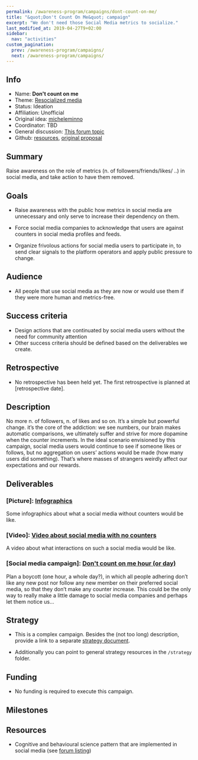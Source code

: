 ```yaml
---
permalink: /awareness-program/campaigns/dont-count-on-me/
title: "&quot;Don't Count On Me&quot; campaign"
excerpt: "We don't need those Social Media metrics to socialize."
last_modified_at: 2019-04-27T9+02:00
sidebar:
  nav: "activities"
custom_pagination:
  prev: /awareness-program/campaigns/
  next: /awareness-program/campaigns/
---
```


<!-- Please fill in the information below each header according to the instructions.

       - Do NOT remove section headers. Instead add the placeholder text if the section is not needed.
       - You can leave the comments. They can be helpful when editing the issue later on.
       - Replace brackets with appropriate information (unless part of a link), leaving formatting intact.
       - The non-comments texts below provide examples, unless they are placeholder text

    Note: You will not be wasting your time documenting all this. The information in this issue
          should be copied to the Campaign README.md after your feedback is incorporated.
-->

## Info

<!-- Provide short name that reflects the gist of the campaign, used as working title.
      Also add the link to community forum topic that is used for general discussion.

      Valid values for 'Status' are: Ideation, Preparing, Launched, Finished
      Valid values for 'Affiliation' are: Official, Unofficial
      Original idea: Link to forum user that first came up with campaign idea
      Coordinator: Link to forum user responsible for coordinating tasks for this campaign, or 'TBD'
-->

- Name: **Don't count on me**
- Theme: [Resocialized media](https://github.com/humanetech-community/humanetech-community-awareness/issues/61)
- Status: Ideation
- Affiliation: Unofficial
- Original idea: [micheleminno](https://community.humanetech.com/u/micheleminno/summary)
- Coordinator: TBD
- General discussion: [This forum topic](https://community.humanetech.com/t/1466)
- Github: [resources](https://github.com/humanetech-community/awareness-program/tree/master/campaigns/dont-count-on-me), [original proposal](https://github.com/humanetech-community/awareness-program/issues/60)

## Summary

<!-- Clear and concise explanation in 1-3 lines of text. -->

Raise awareness on the role of metrics (n. of followers/friends/likes/ ..)  in social media, and take action to have them removed.

## Goals

<!-- Bullet list of the intended effects of the campaign, separated by empty lines. -->

- Raise awareness with the public how metrics in social media are unnecessary and only serve to increase their dependency on them.

- Force social media companies to acknowledge that users are against counters in social media profiles and feeds.

- Organize frivolous actions for social media users to participate in, to send clear signals to the platform operators and apply public pressure to change.



## Audience

<!-- The demographic audience the campaign is targeted to. -->

- All people that use social media as they are now or would use them if they were more human and metrics-free.

## Success criteria

<!-- (optional) Bullet list detailing how success is measured. -->

- Design actions that are continuated by social media users without the need for community attention
- Other success criteria should be defined based on the deliverables we create.

## Retrospective

<!-- (optional) Analysis of results after campaign has ended, to see if success criteria were met, and to learn lessons for future campaigns. Use the placeholder text is no retrospective was held yet. Add a date indicator if possible (e.g. 'after 3 months', '24-11-2018'). -->

- No retrospective has been held yet. The first retrospective is planned at [retrospective date].

## Description

<!-- A longer, more elaborate description (one or more paragraphs of text) -->

No more n. of followers, n. of likes and so on. It’s a simple but powerful change. it’s the core of the addiction: we see numbers, our brain makes automatic comparisons, we ultimately suffer and strive for more dopamine when the counter increments. In the ideal scenario envisioned by this campaign, social media users would continue to see if someone likes or follows, but no aggregation on users’ actions would be made (how many users did something). That’s where masses of strangers weirdly affect our expectations and our rewards.

## Deliverables

<!-- Sub-headers with the planned deliverables and their summaries. Update this later to reflect changes.  The second sub-header gives an example. -->





### [Picture]: [Infographics](deliverable1-url)

Some infographics about what a social media without counters would be like.

### [Video]: [Video about social media with no counters](deliverable2-url)

A video about what interactions on such a social media would be like.

### [Social media campaign]: [Don't count on me hour (or day)](deliverable3-url)

Plan a boycott (one hour, a whole day?), in which all people adhering don’t like any new post nor follow any new member on their preferred social media, so that they don’t make any counter increase. This could be the only way to really make a little damage to social media companies and perhaps let them notice us…

## Strategy

<!-- Outline the (draft) strategy required to attain the success criteria (one or more paragraphs of text, use formatting - like lists - where appropriate). Use this placeholder text if this section is not needed:

- This campaign does not require a strategy. Strategy is defined on the Theme, or in Deliverables.
 -->

- This is a complex campaign. Besides the (not too long) description, provide a link to a separate [strategy document](campaigns/[campaign-folder]/campaign-strategy.md).

- Additionally you can point to general strategy resources in the `/strategy` folder.

## Funding

<!-- (optional) Financial requirements, required budget, ways to obtain funds (keep it short, couple of paragraphs, some bullets). If necessary link to separate detailed funding document. Use the placeholder text if no funding is required. -->

- No funding is required to execute this campaign.

## Milestones

<!-- (optional) Bullet list of past and future milestones for the campaign. Or placeholder bullet "No milestones have been defined." -->



## Resources

<!-- (optional) Links to relevant folders, files and external information, or leave the placeholder text. -->

- Cognitive and behavioural science pattern that are implemented in social media (see [forum listing](https://community.humanetech.com/t/2951))
